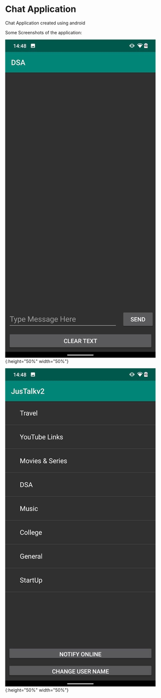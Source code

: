 # Chat Application
 Chat Application created using android

 Some Screenshots of the application:

 ![alt text](https://github.com/ankitkumarpanda14/Chat-Application/blob/master/chat-screen-1.jpg?raw=true){:height="50%" width="50%"}

 ![alt text](https://github.com/ankitkumarpanda14/Chat-Application/blob/master/chat-screen-2.jpg?raw=true){:height="50%" width="50%"}
